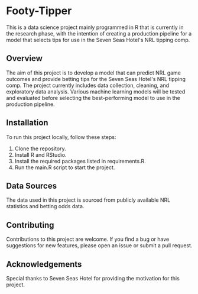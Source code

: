# Footy-Tipper
This is a data science project mainly programmed in R that is currently in the research phase, with the intention of creating a production pipeline for a model that selects tips for use in the Seven Seas Hotel's NRL tipping comp.

## Overview
The aim of this project is to develop a model that can predict NRL game outcomes and provide betting tips for the Seven Seas Hotel's NRL tipping comp. The project currently includes data collection, cleaning, and exploratory data analysis. Various machine learning models will be tested and evaluated before selecting the best-performing model to use in the production pipeline.

## Installation
To run this project locally, follow these steps:

1. Clone the repository.
2. Install R and RStudio.
3. Install the required packages listed in requirements.R.
4. Run the main.R script to start the project.

## Data Sources
The data used in this project is sourced from publicly available NRL statistics and betting odds data.

## Contributing
Contributions to this project are welcome. If you find a bug or have suggestions for new features, please open an issue or submit a pull request.

## Acknowledgements
Special thanks to Seven Seas Hotel for providing the motivation for this project.
